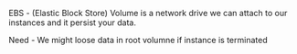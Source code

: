 EBS - (Elastic Block Store) Volume is a network drive we can attach to our instances and it persist your data.

Need - We might loose data in root volumne if instance is terminated